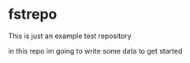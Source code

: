 # fstrepo
This is just an example test repository

in this repo im going to write some data to get started
